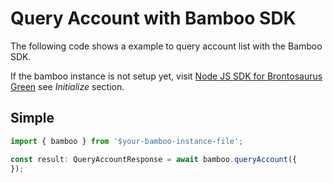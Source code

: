 # Query Account with Bamboo SDK

The following code shows a example to query account list with the Bamboo SDK.

If the bamboo instance is not setup yet, visit [Node JS SDK for Brontosaurus Green](../bamboo.md) see _Initialize_ section.

## Simple

```ts
import { bamboo } from '$your-bamboo-instance-file';

const result: QueryAccountResponse = await bamboo.queryAccount({
});
```
